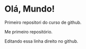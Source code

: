 # Olá, Mundo!
 Primeiro repositori do curso de github.

 Me primeiro repositório.

Editando essa linha direito no github.
